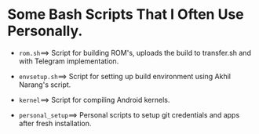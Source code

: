# Some Bash Scripts That I Often Use Personally.

* `rom.sh`==> Script for building ROM's, uploads the build to transfer.sh and with Telegram implementation.

* `envsetup.sh`==> Script for setting up build environment using Akhil Narang's script.

* `kernel`==> Script for compiling Android kernels.

* `personal_setup`==> Personal scripts to setup git credentials and apps after fresh installation.

